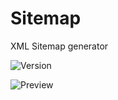 # Sitemap
XML Sitemap generator

![Version](https://img.shields.io/badge/Version-1.1.1-blue.svg)

![Preview](https://raw.githubusercontent.com/RobiNN1/PHP-Fusion-Infusions/master/infusions/sitemap_panel/preview.png)
